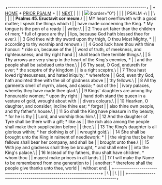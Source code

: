 +-----------------------------------------------------------------------+
| \+ [HOME](../index.html) + [PRIOR PSALM](Ps44.html) +                 |
| [NEXT](Ps46.html)                                                     |
|                                                                       |
| ![](http://stats.superstats.com/b/ss/DAVIDMCMANNES/1){border="0"}     |
|                                                                       |
| PSALM +\                                                              |
| \                                                                     |
|                                                                       |
| **Psalms 45. Eructavit cor meum.**\                                   |
| MY heart overfloweth with a good matter; I speak the things which I   |
| have made concerning the King. \* My tongue is the pen of a ready     |
| writer.\                                                              |
| 2 Thou art fairer than the children of men; \* full of grace are thy  |
| lips, because God hath blessed thee for ever.\                        |
| 3 Gird thee with thy sword upon thy thigh, O thou Most Mighty, \*     |
| according to thy worship and renown.\                                 |
| 4 Good luck have thou with thine honour: \* ride on, because of the   |
| word of truth, of meekness, and righteousness; and thy right hand     |
| shall teach thee terrible things.\                                    |
| 5 Thy arrows are very sharp in the heart of the King\'s enemies, \*   |
| and the people shall be subdued unto thee.\                           |
| 6 Thy seat, O God, endureth for ever; \* the sceptre of thy kingdom   |
| is a right sceptre.\                                                  |
| 7 Thou hast loved righteousness, and hated iniquity; \* wherefore     |
| God, even thy God, hath anointed thee with the oil of gladness above  |
| thy fellows.\                                                         |
| 8 All thy garments smell of myrrh, aloes, and cassia; \* out of the   |
| ivory palaces, whereby they have made thee glad.\                     |
| 9 Kings\' daughters are among thy honourable women; \* upon thy right |
| hand doth stand the queen in a vesture of gold, wrought about with    |
| divers colours.\                                                      |
| 10 Hearken, O daughter, and consider; incline thine ear; \* forget    |
| also thine own people, and thy father\'s house.\                      |
| 11 So shall the King have pleasure in thy beauty; \* for he is thy    |
| Lord, and worship thou him.\                                          |
| 12 And the daughter of Tyre shall be there with a gift; \* like as    |
| the rich also among the people shall make their supplication before   |
| thee.\                                                                |
| 13 The King\'s daughter is all glorious within; \* her clothing is of |
| wrought gold.\                                                        |
| 14 She shall be brought unto the King in raiment of needlework: \*    |
| the virgins that be her fellows shall bear her company, and shall be  |
| brought unto thee.\                                                   |
| 15 With joy and gladness shall they be brought, \* and shall enter    |
| into the King\'s palace.\                                             |
| 16 Instead of thy fathers, thou shalt have children, \* whom thou     |
| mayest make princes in all lands.\                                    |
| 17 I will make thy Name to be remembered from one generation to       |
| another; \* therefore shall the people give thanks unto thee, world   |
| without end.                                                          |
+-----------------------------------------------------------------------+
| \                                                                     |
| \                                                                     |
| [](http://www.episcopalnet.org/DBS/DOR.html)                          |
+-----------------------------------------------------------------------+
